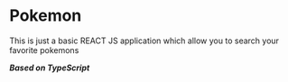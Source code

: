 #	Pokemon

This is just a basic REACT JS application which allow you to search your favorite pokemons

_**Based on TypeScript**_
